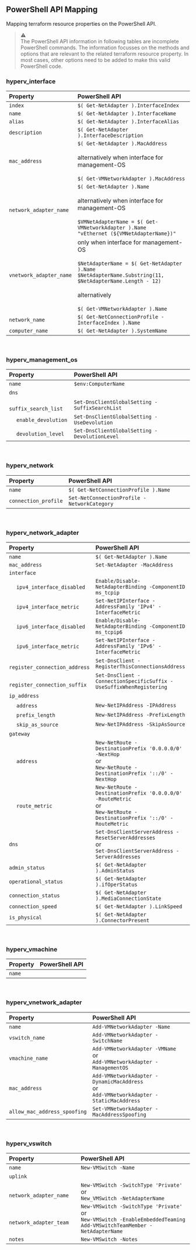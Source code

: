 ## PowerShell API Mapping

Mapping terraform resource properties on the PowerShell API.

> :warning:  
> The PowerShell API information in following tables are incomplete PowerShell commands.  The information focusses on the methods and options that are relevant to the related terraform resource property.  In most cases, other options need to be added to make this valid PowerShell code.  

### hyperv_interface

Property                     | PowerShell API
:----------------------------|:-------------- 
`index`                      | `$( Get-NetAdapter ).InterfaceIndex`
`name`                       | `$( Get-NetAdapter ).InterfaceName`
`alias`                      | `$( Get-NetAdapter ).InterfaceAlias`
`description`                | `$( Get-NetAdapter ).InterfaceDescription`
`mac_address`                | `$( Get-NetAdapter ).MacAddress` <br/><br/> alternatively when interface for management-OS <br/><br/> `$( Get-VMNetworkAdapter ).MacAddress`
`network_adapter_name`       | `$( Get-NetAdapter ).Name` <br/><br/> alternatively when interface for management-OS <br/><br/> `$VMNetAdapterName = $( Get-VMNetworkAdapter ).Name` <br/> `"vEthernet (${VMNetAdapterName})"` 
`vnetwork_adapter_name`      | only when interface for management-OS <br/><br/> `$NetAdapterName = $( Get-NetAdapter ).Name` <br/> `$NetAdapterName.Substring(11, $NetAdapterName.Length - 12)` <br/><br/> alternatively <br/><br/> `$( Get-VMNetworkAdapter ).Name` 
`network_name`               | `$( Get-NetConnectionProfile -InterfaceIndex ).Name`
`computer_name`              | `$( Get-NetAdapter ).SystemName`

<br/>

### hyperv_management_os

Property                     | PowerShell API
:----------------------------|:-------------- 
`name`                       | `$env:ComputerName`
`dns`                        | &emsp;
 &emsp; `suffix_search_list` | `Set-DnsClientGlobalSetting -SuffixSearchList`
 &emsp; `enable_devolution`  | `Set-DnsClientGlobalSetting -UseDevolution`
 &emsp; `devolution_level`   | `Set-DnsClientGlobalSetting -DevolutionLevel`

<br/>

### hyperv_network

Property             | PowerShell API
:--------------------|:--------------
`name`               | `$( Get-NetConnectionProfile ).Name`
`connection_profile` | `Set-NetConnectionProfile -NetworkCategory`

<br/>

### hyperv_network_adapter

Property                              | PowerShell API
:-------------------------------------|:--------------
`name`                                | `$( Get-NetAdapter ).Name`
`mac_address`                         | `Set-NetAdapter -MacAddress`
`interface`                           |
 &emsp; `ipv4_interface_disabled`     | `Enable/Disable-NetAdapterBinding -ComponentID ms_tcpip`
 &emsp; `ipv4_interface_metric`       | `Set-NetIPInterface -AddressFamily 'IPv4' -InterfaceMetric`
 &emsp; `ipv6_interface_disabled`     | `Enable/Disable-NetAdapterBinding -ComponentID ms_tcpip6`
 &emsp; `ipv6_interface_metric`       | `Set-NetIPInterface -AddressFamily 'IPv6' -InterfaceMetric`
 &emsp; `register_connection_address` | `Set-DnsClient -RegisterThisConnectionsAddress`
 &emsp; `register_connection_suffix`  | `Set-DnsClient -ConnectionSpecificSuffix -UseSuffixWhenRegistering`
`ip_address`                          | &emsp;
 &emsp; `address`                     | `New-NetIPAddress -IPAddress`
 &emsp; `prefix_length`               | `New-NetIPAddress -PrefixLength`
 &emsp; `skip_as_source`              | `New-NetIPAddress -SkipAsSource`
`gateway`                             | &emsp;
 &emsp; `address`                     | `New-NetRoute -DestinationPrefix '0.0.0.0/0' -NextHop` <br/> or <br/> `New-NetRoute -DestinationPrefix '::/0' -NextHop`
 &emsp; `route_metric`                | `New-NetRoute -DestinationPrefix '0.0.0.0/0' -RouteMetric` <br/> or <br/> `New-NetRoute -DestinationPrefix '::/0' -RouteMetric`
`dns`                                 | `Set-DnsClientServerAddress -ResetServerAddresses` <br/> or <br/> `Set-DnsClientServerAddress -ServerAddresses`
`admin_status`                        | `$( Get-NetAdapter ).AdminStatus`
`operational_status`                  | `$( Get-NetAdapter ).ifOperStatus`
`connection_status`                   | `$( Get-NetAdapter ).MediaConnectionState`
`connection_speed`                    | `$( Get-NetAdapter ).LinkSpeed`
`is_physical`                         | `$( Get-NetAdapter ).ConnectorPresent`

<br/>

### hyperv_vmachine

Property | PowerShell API
:--------|:-------------- 
`name`   |

<br/>

### hyperv_vnetwork_adapter

Property                     | PowerShell API
:----------------------------|:-------------- 
`name`                       | `Add-VMNetworkAdapter -Name`
`vswitch_name`               | `Add-VMNetworkAdapter -SwitchName`
`vmachine_name`              | `Add-VMNetworkAdapter -VMName` <br/> or <br/> `Add-VMNetworkAdapter -ManagementOS`
`mac_address`                | `Add-VMNetworkAdapter -DynamicMacAddress` <br/> or <br/> `Add-VMNetworkAdapter -StaticMacAddress`
`allow_mac_address_spoofing` | `Set-VMNetworkAdapter -MacAddressSpoofing` 

<br/>

### hyperv_vswitch

Property                       | PowerShell API
:------------------------------|:-------------- 
`name`                         | `New-VMSwitch -Name`
`uplink`                       | &emsp;
 &emsp; `network_adapter_name` | `New-VMSwitch -SwitchType 'Private'` <br/> or <br/> `New_VMSwitch -NetAdapterName`
 &emsp; `network_adapter_team` | `New-VMSwitch -SwitchType 'Private'` <br/> or <br/> `New-VMSwitch -EnableEmbeddedTeaming` <br/> `Add-VMSwitchTeamMember -NetAdapterName`
`notes`                        | `New-VMSwitch -Notes`

<br/>